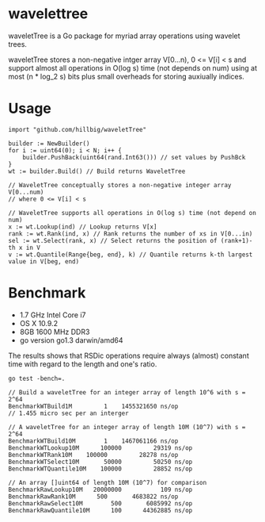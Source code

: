 wavelettree
============

waveletTree is a Go package for myriad array operations using wavelet trees.

waveletTree stores a non-negative intger array V[0...n), 0 <= V[i] < s and
support almost all operations in O(log s) time (not depends on num) using
at most (n * log_2 s) bits plus small overheads for storing auxiually indices.


Usage
=====

	import "github.com/hillbig/waveletTree"

	builder := NewBuilder()
	for i := uint64(0); i < N; i++ {
		builder.PushBack(uint64(rand.Int63())) // set values by PushBck
	}
	wt := builder.Build() // Build returns WaveletTree

	// WaveletTree conceptually stores a non-negative integer array V[0...num)
	// where 0 <= V[i] < s

	// WaveletTree supports all operations in O(log s) time (not depend on num)
	x := wt.Lookup(ind) // Lookup returns V[x]
	rank := wt.Rank(ind, x) // Rank returns the number of xs in V[0...in)
	sel := wt.Select(rank, x) // Select returns the position of (rank+1)-th x in V
	v := wt.Quantile(Range{beg, end}, k) // Quantile returns k-th largest value in V[beg, end)

Benchmark
=========

- 1.7 GHz Intel Core i7
- OS X 10.9.2
- 8GB 1600 MHz DDR3
- go version go1.3 darwin/amd64

The results shows that RSDic operations require always
(almost) constant time with regard to the length and one's ratio.

	go test -bench=.

	// Build a waveletTree for an integer array of length 10^6 with s = 2^64
	BenchmarkWTBuild1M	       1	1455321650 ns/op
	// 1.455 micro sec per an interger

	// A waveletTree for an integer array of length 10M (10^7) with s = 2^64
	BenchmarkWTBuild10M	       1	1467061166 ns/op
	BenchmarkWTLookup10M	  100000	     29319 ns/op
	BenchmarkWTRank10M	  100000	     28278 ns/op
	BenchmarkWTSelect10M	   50000	     50250 ns/op
	BenchmarkWTQuantile10M	  100000	     28852 ns/op

	// An array []uint64 of length 10M (10^7) for comparison
	BenchmarkRawLookup10M	20000000	       109 ns/op
	BenchmarkRawRank10M	     500	   4683822 ns/op
	BenchmarkRawSelect10M	     500	   6085992 ns/op
	BenchmarkRawQuantile10M	     100	  44362885 ns/op




